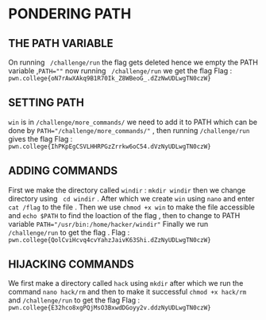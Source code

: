 # PONDERING PATH 

## THE PATH VARIABLE 

On running ` /challenge/run` the flag gets deleted hence we empty the PATH variable ,`PATH=""` now running  ` /challenge/run` we get the flag 
Flag : `pwn.college{oN7rAwXAkq9B1R70Ik_Z8WBeoG_.dZzNwUDLwgTN0czW}`

## SETTING PATH 

`win` is in `/challenge/more_commands/` we need to add it to PATH which can be done by `PATH="/challenge/more_commands/"` , then running `/challenge/run` gives the flag 
Flag : `pwn.college{IhPKpEgCSVLHHRPGzZrrkw6oC54.dVzNyUDLwgTN0czW}`

## ADDING COMMANDS

First we make the directory called `windir` : `mkdir windir` then we change directory using ` cd windir` . After which we create `win` using `nano` and enter `cat /flag` to the file .
Then we use `chmod +x win` to make the file accessible and `echo $PATH` to find the loaction of the flag , then to change to PATH variable `PATH="/usr/bin:/home/hacker/windir"` 
Finally we run ` /challenge/run` to get the flag .
Flag : `pwn.college{QolCviHcvq4cvYahzJaivK63Shi.dZzNyUDLwgTN0czW}`

## HIJACKING COMMANDS

We first make a directory called `hack` using `mkdir` after which we run the command `nano hack/rm` and then to make it successful `chmod +x hack/rm` and `/challenge/run` to get the flag 
Flag : `pwn.college{E32hco8xgPQjMsO3BxwdDGoyy2v.ddzNyUDLwgTN0czW}`


